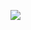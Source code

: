 ![](http://www.plantuml.com/plantuml/proxy?cache=no&src=https://raw.githubusercontent.com/oleksandrblazhko/ai202-grebenik/ai202-grebenik-with_laboratory_work_7/2-SoftwareDesign/2.7-PlantUML/UML-Deployment.puml)
